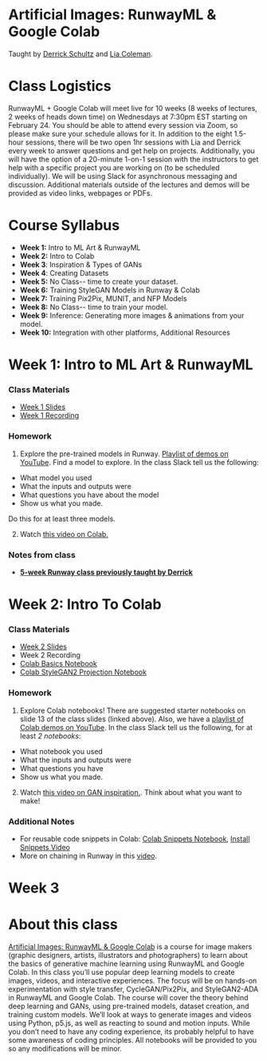 # Artificial Images: RunwayML & Google Colab
Taught by [Derrick Schultz](https://twitter.com/dvsch?lang=en) and [Lia Coleman](https://twitter.com/Lialialiacole).

# Class Logistics
RunwayML + Google Colab will meet live for 10 weeks (8 weeks of lectures, 2 weeks of heads down time) on Wednesdays at 7:30pm EST starting on February 24. You should be able to attend every session via Zoom, so please make sure your schedule allows for it. In addition to the eight 1.5-hour sessions, there will be two open 1hr sessions with Lia and Derrick every week to answer questions and get help on projects. Additionally, you will have the option of a 20-minute 1-on-1 session with the instructors to get help with a specific project you are working on (to be scheduled individually). We will be using Slack for asynchronous messaging and discussion. Additional materials outside of the lectures and demos will be provided as video links, webpages or PDFs.

# Course Syllabus
- **Week 1:** Intro to ML Art & RunwayML
- **Week 2:** Intro to Colab
- **Week 3**: Inspiration & Types of GANs
- **Week 4**: Creating Datasets
- **Week 5:** No Class-- time to create your dataset.
- **Week 6:** Training StyleGAN Models in Runway & Colab
- **Week 7:** Training Pix2Pix, MUNIT, and NFP Models
- **Week 8:** No Class-- time to train your model.
- **Week 9:** Inference: Generating more images & animations from your model.
- **Week 10:** Integration with other platforms, Additional Resources

# Week 1: Intro to ML Art & RunwayML
### Class Materials
- [Week 1 Slides](https://docs.google.com/presentation/d/1p7LXroWJISxtFA3yX8rwu_PomC7kSeEj3Ggc1U7-E-0/edit?usp=sharing)
- [Week 1 Recording](https://youtu.be/D9n1G0NQhAM)

### Homework
1. Explore the pre-trained models in Runway. [Playlist of demos on YouTube](https://www.youtube.com/playlist?list=PLWuCzxqIpJs8OOUUePUNVCHrCGDoKTtyn). Find a model to explore. In the class Slack tell us the following:
- What model you used
- What the inputs and outputs were
- What questions you have about the model
- Show us what you made.

Do this for at least three models.

2. Watch [this video on Colab.](https://www.youtube.com/watch?v=b7s-NKmOEpQ&feature=youtu.be&ab_channel=ArtificialImages)

### Notes from class
- [**5-week Runway class previously taught by Derrick**](https://www.youtube.com/playlist?list=PLWuCzxqIpJs-UUGxN8T0a4DKhbXqClk1t)

# Week 2: Intro To Colab
### Class Materials
- [Week 2 Slides](https://docs.google.com/presentation/d/1x4uuTzMLz8ZioevpfIzNY6W0p-_Q-ejw1eRKhpvV53c/edit?usp=sharing)
- Week 2 Recording
- [Colab Basics Notebook](https://github.com/dvschultz/Make-ML-Art-with-Google-Colab/blob/master/Intro_to_Colab.ipynb)
- [Colab StyleGAN2 Projection Notebook](https://colab.research.google.com/drive/19p2MW3nhkKG5aPD8sEVRhHh8zJyL7Ymj?usp=sharing)

### Homework
1. Explore Colab notebooks! There are suggested starter notebooks on slide 13 of the class slides (linked above). Also, we have a [playlist of Colab demos on YouTube](https://www.youtube.com/playlist?list=PLWuCzxqIpJs9aFmKVP2I9_Y_23BcGk8ZE). In the class Slack tell us the following, for at least *2 notebooks*:
- What notebook you used
- What the inputs and outputs were
- What questions you have
- Show us what you made.

2. Watch [this video on GAN inspiration.](https://youtu.be/HNwXrHiHW7Q). Think about what you want to make!

### Additional Notes
- For reusable code snippets in Colab: [Colab Snippets Notebook](https://github.com/dvschultz/Make-ML-Art-with-Google-Colab/blob/master/Snippets.ipynb), [Install Snippets Video](https://www.youtube.com/watch?v=rcXrH8euKNA)
- More on chaining in Runway in this [video](https://www.youtube.com/watch?v=sEZ4Y_tVxm0).

# Week 3

# About this class
[Artificial Images: RunwayML & Google Colab](https://www.bustbright.com/product/runwayml-google-colab-course-starting-february-24th-2021/317) is a course for image makers (graphic designers, artists, illustrators and photographers) to learn about the basics of generative machine learning using RunwayML and Google Colab.
In this class you’ll use popular deep learning models to create images, videos, and interactive experiences. The focus will be on hands-on experimentation with style transfer, CycleGAN/Pix2Pix, and StyleGAN2-ADA in RunwayML and Google Colab. The course will cover the theory behind deep learning and GANs, using pre-trained models, dataset creation, and training custom models. We’ll look at ways to generate images and videos using Python, p5.js, as well as reacting to sound and motion inputs. While you don’t need to have any coding experience, its probably helpful to have some awareness of coding principles. All notebooks will be provided to you so any modifications will be minor.

